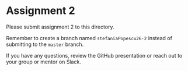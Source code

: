 # Assignment 2

Please submit assignment 2 to this directory.

Remember to create a branch named `stefaniaPopescu26-2` 
instead of submitting to the `master` branch.

If you have any questions, review the GitHub presentation or reach
out to your group or mentor on Slack.

